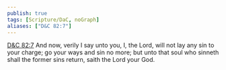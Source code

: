 ```yaml
---
publish: true
tags: [Scripture/DaC, noGraph]
aliases: ["D&C 82:7"]
---
```

[D&C 82:7](https://churchofjesuschrist.org/study/scriptures/dc-testament/dc/82?lang=eng&id=p7#p7) And now, verily I say unto you, I, the Lord, will not lay any sin to your charge; go your ways and sin no more; but unto that soul who sinneth shall the former sins return, saith the Lord your God.
